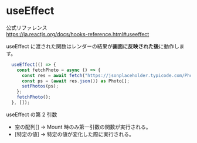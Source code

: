 # useEffect

公式リファレンス\
<https://ja.reactjs.org/docs/hooks-reference.html#useeffect>

useEffect に渡された関数はレンダーの結果が**画面に反映された後**に動作します。

```js
  useEffect(() => {
    const fetchPhoto = async () => {
      const res = await fetch("https://jsonplaceholder.typicode.com/Photos");
      const ps = (await res.json()) as Photo[];
      setPhotos(ps);
    };
    fetchPhoto();
  }, []);
```

useEffect の第 2 引数

- 空の配列[] → Mount 時のみ第一引数の関数が実行される。
- [特定の値] → 特定の値が変化した際に実行される。
